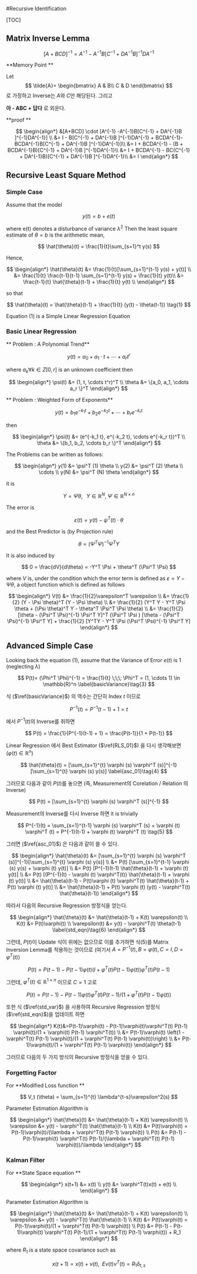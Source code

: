 #Recursive Identification 

[TOC]

## Matrix Inverse Lemma

$$
[A + BCD]^{-1} = A^{-1} -A^{-1}B[C^{-1} + DA^{-1}B ]^{-1} DA^{-1}
$$

**Memory Point ** 

Let 
$$ \tilde{A}=
\begin{bmatrix}
A & B\\ 
C & D
\end{bmatrix}
$$ 
로 가정하고 Inverse는 $A$와 $C$만 해당된다. 그리고

**아 - ABC + 답다** 로 외운다. 



**proof **

$$
\begin{align*}
&[A+BCD] \cdot [A^{-1} -A^{-1}B[C^{-1} + DA^{-1}B ]^{-1}DA^{-1}] \\
&= I - B[C^{-1} + DA^{-1}B ]^{-1}DA^{-1} + BCDA^{-1}-BCDA^{-1}B[C^{-1} + DA^{-1}B ]^{-1}DA^{-1}]\\
 &= I + BCDA^{-1} - (B + BCDA^{-1}B)[C^{-1} + DA^{-1}B ]^{-1}DA^{-1}\\
 &= I + BCDA^{-1} - BC(C^{-1} + DA^{-1}B)[C^{-1} + DA^{-1}B ]^{-1}DA^{-1}\\
 &= I
\end{align*}
$$

## Recursive Least Square Method

### Simple Case 
Assume that the model 

$$
y(t) = b + e(t)
$$

where e(t) denotes a disturbance of variance $\lambda^2$
Then the least square estimate of $\theta = b$ is the arithmetic mean,

$$
\hat{\theta}(t) = \frac{1}{t}\sum_{s=1}^t y(s)
$$

Hence,

$$
\begin{align*}
\hat{\theta}(t) &= \frac{1}{t}[\sum_{s=1}^{t-1} y(s) + y(t)] \\
&= \frac{1}{t} \frac{t-1}{t-1} \sum_{s=1}^{t-1} y(s) + \frac{1}{t} y(t)\\
&= \frac{t-1}{t} \hat{\theta}(t-1) + \frac{1}{t} y(t) \\
\end{align*}
$$

so that

$$
\hat{\theta}(t) = \hat{\theta}(t-1) + \frac{1}{t} (y(t) - \theta(t-1)) \tag{1}
$$

Equation (1) is a Simple Linear Regression Equation

### Basic Linear Regression 
** Problem : A Polynomial Trend**

$$
y(t) = a_0 + a_1 \cdot t  + \cdots + a_r t^r
$$

where $a_k \forall k \in Z[0,r]$ is an unknown coefficient
then

$$
\begin{align*}
\psi(t) &= (1, t, \cdots t^r)^T \\
\theta  &= \{a_0, a_1, \cdots a_r \}^T
\end{align*}
$$



** Problem : Weighted Form of Exponents**

$$
y(t) = b_1 e^{-k_1 t} + b_2 e^{-k_2 t}  + \cdots + b_r e^{-k_r t}
$$

then

$$
\begin{align*}
\psi(t) &= (e^{-k_1 t}, e^{-k_2 t}, \cdots e^{-k_r t})^T \\
\theta  &= \{b_1, b_2, \cdots b_r \}^T
\end{align*}
$$



The Problems can be written as follows:

$$
\begin{align*}
y(1) &= \psi^T (1) \theta \\
y(2) &= \psi^T (2) \theta \\
\cdots \\
y(N) &= \psi^T (N) \theta 
\end{align*}
$$



it is 

$$
Y = \Psi \theta, \;\;\; Y \in \mathbb{R}^N, \; \Psi \in \mathbb{R}^{N \times n}
$$

The error is 

$$
\varepsilon(t) = y(t) - \psi^T(t) \cdot \theta
$$

and the Best Predictor is (by Projection rule)

$$
\theta = (\Psi^T \Psi)^{-1} \Psi^T Y \label{RLS_01}\tag{2}
$$

It is also induced by 

$$
0 = \frac{dV}{d\theta} =  -Y^T \Psi + \theta^T (\Psi^T \Psi)
$$

where $V$ is, under the condition which the error term is defined as $\varepsilon = Y - \Psi \theta$, a object function which is defined as follows

$$
\begin{align*}
V(t) &= \frac{1}{2}\varepsilon^T \varepsilon \\
&= \frac{1}{2} (Y - \Psi \theta)^T (Y - \Psi \theta) \\
&= \frac{1}{2} (Y^T Y  - Y^T \Psi \theta + (\Psi \theta)^T Y -  \theta^T \Psi^T \Psi \theta) \\
&= \frac{1}{2} [\theta - (\Psi^T \Psi)^{-1} \Psi^T Y]^T (\Psi^T \Psi ) [\theta - (\Psi^T \Psi)^{-1} \Psi^T Y] + \frac{1}{2} [Y^TY - Y^T \Psi (\Psi^T \Psi)^{-1} \Psi^T Y]
\end{align*}
$$



## Advanced Simple Case 

Looking back the equation (1), assume that the Variance of Error $e(t)$ is 1 (neglecting $\lambda$)

$$
P(t)= (\Phi^T \Phi)^{-1} = \frac{1}{t} \;\;\; \Phi^T = (1, \cdots 1) \in \mathbb{R}^n \label{basicVariance}\tag{3}
$$



식 ($\ref{basicVariance}$) 의 역수는 간단히 Index $t$ 이므로

$$
P^{-1}(t) = P^{-1}(t-1) + 1 = t
$$

에서 $P^{-1}(t)$의 Inverse를 취하면

$$
P(t) = \frac{1}{P^{-1}(t-1) + 1} = \frac{P(t-1)}{1 + P(t-1)}
$$



Linear Regression 에서 Best Estimator ($\ref{RLS_01}$) 을 다시 생각해보면 ($\varphi(t) \in \mathbb{R}^n$)

$$
\hat{\theta}(t) = [\sum_{s=1}^{t} \varphi (s) \varphi^T (s)]^{-1}[\sum_{s=1}^{t} \varphi (s) y(s)] \label{asc_01}\tag{4}
$$

그러므로 다음과 같이 $P(t)$를 놓으면 (즉, Measurement의 Corelation / Relation 의 Inverse)

$$
P(t) = [\sum_{s=1}^{t} \varphi (s) \varphi^T (s)]^{-1}
$$

Measurement의 Inverse를 다시 Inverse 하면 it is trivially

$$
P^{-1}(t) = \sum_{s=1}^{t-1} \varphi (s) \varphi^T (s) + \varphi (t) \varphi^T (t) = P^{-1}(t-1) + \varphi (t) \varphi^T (t) \tag{5}
$$


그러면 ($\ref{asc_01}$) 은 다음과 같이 쓸 수 있다.

$$
\begin{align*}
\hat{\theta}(t) &= [\sum_{s=1}^{t} \varphi (s) \varphi^T (s)]^{-1}[\sum_{s=1}^{t} \varphi (s) y(s)] \\
&= P(t) [\sum_{s=1}^{t-1} \varphi (s) y(s) + \varphi (t) y(t)] \\
&= P(t) [P^{-1}(t-1) \hat{\theta}(t-1) + \varphi (t) y(t)] \\
&= P(t) [(P^{-1}(t) - \varphi (t) \varphi^T(t)) \hat{\theta}(t-1) + \varphi (t) y(t)] \\
&= \hat{\theta}(t-1) - P(t)\varphi (t) \varphi^T(t) \hat{\theta}(t-1) + P(t) \varphi (t) y(t)] \\
&= \hat{\theta}(t-1) + P(t) \varphi (t) (y(t) - \varphi^T(t) \hat{\theta}(t-1))
\end{align*}
$$



따라서 다음의 Recursive Regression 방정식을 얻는다.



$$
\begin{align*}
\hat{\theta}(t) &= \hat{\theta}(t-1) + K(t) \varepsilon(t) \\
K(t) &= P(t)\varphi(t) \\
\varepsilon(t) &= y(t) - \varphi^T(t) \theta(t-1)
\label{std_eqn}\tag{6}
\end{align*}
$$



그런데, $P(t)$이 Update 식이 위에는 없으므로 이를 추가하면 식(5)를 Matrix Inversion Lemma를 적용하는 것이므로 (여기서 $A = P^{-1}(t), B=\varphi(t), C=I, D=\varphi^T(t)$)

$$
P(t) = P(t-1) - P(t-1)\varphi(t) (I + \varphi^T(t) P(t-1) \varphi(t)) \varphi^T(t) P(t-1)
$$

그런데, $\varphi^T(t) \in \mathbb{R}^{1 \times n}$ 이므로 $C = 1$ 고로 



$$
P(t) = P(t-1) - P(t-1)\varphi(t) \varphi^T(t) P(t-1)/(1 + \varphi^T(t) P(t-1) \varphi(t)) \label{std_var}\tag{7}
$$



또한 식 ($\ref{std_var}$) 을 사용하여 Recursive Regression 방정식 ($\ref{std_eqn}$)을 업데이트 하면 

$$
\begin{align*}
K(t)&=P(t-1)\varphi(t) - P(t-1)\varphi(t)\varphi^T(t) P(t-1) \varphi(t)/(1 + \varphi(t) P(t-1) 
\varphi^T(t)) \\
&= P(t-1)\varphi(t) \left(1 - \varphi^T(t) P(t-1) \varphi(t)/(1 + \varphi^T(t) P(t-1) \varphi(t))\right) \\
&= P(t-1)\varphi(t)/(1 + \varphi^T(t) P(t-1) \varphi(t))
\end{align*}
$$



그러므로 다음의 두 가지 방식의 Recursive 방정식을 얻을 수 있다.



### Forgetting Factor

For **Modified Loss function **

$$
V_t (\theta) = \sum_{s=1}^{t} \lambda^{t-s}\varepsilon^2(s)
$$

Parameter Estimation Algorithm is

$$
\begin{align*}
\hat{\theta}(t) &= \hat{\theta}(t-1) + K(t) \varepsilon(t) \\
\varepsilon &= y(t) - \varphi^T(t) \hat{\theta}(t-1) \\
K(t) &= P(t)\varphi(t) = P(t-1)\varphi(t)/(\lambda + \varphi^T(t) P(t-1) \varphi(t)) \\
P(t) &= P(t-1) - P(t-1)\varphi(t) \varphi^T(t) P(t-1)/(\lambda + \varphi^T(t) P(t-1) \varphi(t))/\lambda
\end{align*}
$$



### Kalman Filter

For **State Space equation **

$$
\begin{align*}
x(t+1) &= x(t) \\
y(t) &= \varphi^T(t)x(t) + e(t) \\
\end{align*}
$$

Parameter Estimation Algorithm is

$$
\begin{align*}
\hat{\theta}(t) &= \hat{\theta}(t-1) + K(t) \varepsilon(t) \\
\varepsilon &= y(t) - \varphi^T(t) \hat{\theta}(t-1) \\
K(t) &= P(t)\varphi(t) = P(t-1)\varphi(t)/(1 + \varphi^T(t) P(t-1) \varphi(t)) \\
P(t) &= P(t-1) - P(t-1)\varphi(t) \varphi^T(t) P(t-1)/(1 + \varphi^T(t) P(t-1) \varphi(t)) + R_1
\end{align*}
$$



where $R_1$ is a state space covariance such as

$$
x(t+1) = x(t) +\nu(t), \;\; E \nu(t) \nu^T(t) = R_1 \delta_{t,s}
$$